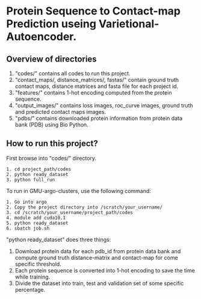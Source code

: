 # Protein Sequence to Contact-map Prediction useing Varietional-Autoencoder.

## Overview of directories
1. "codes/" contains all codes to run this project.
2. "contact_maps/, distance_matrices/, fastas/" contain ground truth contact maps, distance matrices and fasta file for each project id.
3. "features/" contains 1-hot encoding computed from the protein sequence.
4. "output_images/" contains loss images, roc_curve images, ground truth and predicted contact maps images.
5. "pdbs/" contains downloaded protein information from protein data bank (PDB) using Bio Python.

## How to run this project?
First browse into "codes/" directory. 

```
1. cd project_path/codes
2. python ready_dataset
3. python full_run
```
To run in GMU-argo-clusters, use the following command:
```
1. Go into argo
2. Copy the project directory into /scratch/your_username/
3. cd /scratch/your_username/project_path/codes
4. module add cuda10.1
5. python ready_dataset
6. sbatch job.sh
```

"python ready_dataset" does three things:
1. Download protein data for each pdb_id from protein data bank and compute ground truth distance-matrix and contact-map for come specific threshold.
2. Each protein sequence is converted into 1-hot encoding to save the time while training.
3. Divide the dataset into train, test and validation set of some specific percentage.
